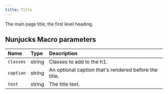 ```yaml
---
title: Title
---
```

The main page title; the first level heading.

<example url='/kanga/example/components/title' height='200'>

## Nunjucks Macro parameters

| Name | Type | Description |
| :-- | :-- | :-- |
| `classes` | string | Classes to add to the h1. |
| `caption` | string | An optional caption that's rendered before the title. |
| `text` | string | The title text. |